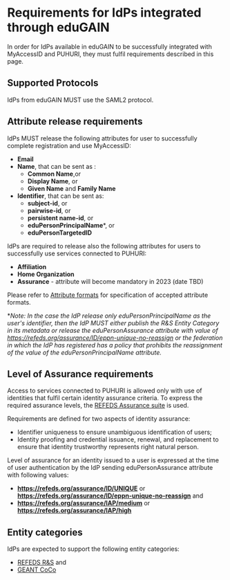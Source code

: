 # Requirements for IdPs integrated through eduGAIN

In order for IdPs available in eduGAIN to be successfully integrated with MyAccessID and PUHURI, they must fulfil requirements described in this page.

## Supported Protocols

IdPs from eduGAIN MUST use the SAML2 protocol. 

## Attribute release requirements

IdPs MUST release the following attributes for user to successfully complete registration and use MyAccessID:

- **Email** 
- **Name**, that can be sent as :
  * **Common Name**,or 
  * **Display Name**, or
  * **Given Name** and **Family Name**
- **Identifier**, that can be sent as: 
  * **subject-id**, or
  * **pairwise-id**, or
  * **persistent name-id**, or
  * **eduPersonPrincipalName***, or
  * **eduPersonTargetedID**
  
IdPs are required to release also the following attributes for users to successfully use services connected to PUHURI: 

- **Affiliation** 
- **Home Organization**
- **Assurance** - attribute will become mandatory in 2023 (date TBD) 

Please refer to [Attribute formats](https://puhuri.neic.no/idp_integration/attributes)  for specification of accepted attribute formats. 

*_Note: In the case the IdP release only eduPersonPrincipalName as the user's identifier, then the IdP MUST either publish the R&S Entity Category in its metadata or release the eduPersonAssurance attribute with value of https://refeds.org/assurance/ID/eppn-unique-no-reassign or the federation in which the IdP has registered has a policy that prohibits the reassignment of the value of the eduPersonPrincipalName attribute._

## Level of Assurance requirements

Access to services connected to PUHURI is allowed only with use of identities that fulfil certain identity assurance criteria. To express the required assurance levels, the [REFEDS Assurance suite](https://wiki.refeds.org/display/ASS) is used. 

Requirements are defined for two aspects of identity assurance: 

- Identifier uniqueness to ensure unambiguous identification of users;
- Identity proofing and credential issuance, renewal, and replacement to ensure that identity trustworthy represents
  right natural person.

Level of assurance for an identity issued to a user is expressed at the time of user authentication by the IdP sending eduPersonAssurance attribute with following values: 

- **https://refeds.org/assurance/ID/UNIQUE** or **https://refeds.org/assurance/ID/eppn-unique-no-reassign** and
- **https://refeds.org/assurance/IAP/medium** or **https://refeds.org/assurance/IAP/high**

## Entity categories

IdPs are expected to support the following entity categories:

- [REFEDS R&S](https://refeds.org/category/research-and-scholarship) and
- [GEANT CoCo](https://wiki.refeds.org/display/CODE/Data+Protection+Code+of+Conduct+Home) 

